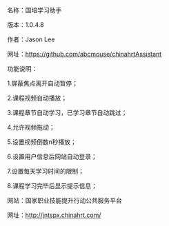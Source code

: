 名称：国培学习助手

版本：1.0.4.8

作者：Jason Lee

网址：https://github.com/abcmouse/chinahrtAssistant


功能说明：

  1.屏蔽焦点离开自动暂停；

  2.课程视频自动播放；

  3.课程章节自动学习，已学习章节自动跳过；

  4.允许视频拖动；

  5.设置视频倒数n秒播放；

  6.设置用户信息后网站自动登录；

  7.设置每天学习时间的限制；

  8.课程学习完毕后显示提示信息；

  网站：国家职业技能提升行动公共服务平台

  网址：http://jntspx.chinahrt.com/
